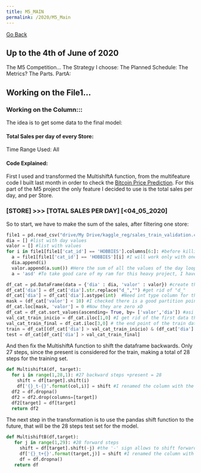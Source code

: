 ```yaml
---
title: M5_MAIN
permalink: /2020/M5_Main
---
```

[Go Back](https://paulb86uk.github.io/PP_ART.github.io/)

## Up to the 4th of June of 2020

The M5 Competition...
The Strategy I choose:
The Planned Schedule:
The Metrics?
The Parts.
PartA: 
## Working on the File1...
### Working on the Column:::

The idea is to get some data to the final model:
#### Total Sales per day of every Store: 
Time Range Used: All

#### Code Explained:
First I used and transformed the MultishiftA function, from the multifeature code I built last month in order to check the [Bitcoin Price Prediction](https://medium.com/@PP_ART/time-series-forecasting-neural-networks-2ecd302a3e02). For this part of the M5 project the only feature I decided to use is the total sales per day, and per Store.

### [STORE] >>> [TOTAL SALES PER DAY]  [<04_05_2020]

So to start, we have to make the sum of the sales, after filtering one store:
```python
file1 = pd.read_csv("drive/My Drive/kaggle_reg/sales_train_validation.csv") #LOAD DATAFRAME
dia = [] #list with day values
valor = [] #list with values
for i in file1[file1['cat_id'] == 'HOBBIES'].columns[6:]: #before killing my small RAM(accept donations xD)
  a = file1[file1['cat_id'] == 'HOBBIES'][i] #I will work only with one category to verify all is working good
  dia.append(i)
  valor.append(a.sum()) #Here the sum of all the values of the day looped
  a = 'asd' #To take good care of my ram for this heavy project, I have to step on every asigned function to reduce size.

df_cat = pd.DataFrame(data = {'dia' : dia, 'valor' : valor}) #create the dataframe
df_cat['dia'] = df_cat['dia'].str.replace("d_","") #get rid of "d_"
df_cat['dia'] = df_cat['dia'].astype(int)  #Need int type column for the next steps.
mask = (df_cat['valor'] < 10) #I checked there is a good partition point on values close to Zero
df_cat.loc[mask, 'valor'] = 0 #Now they are zero xD
df_cat = df_cat.sort_values(ascending= True, by= ['valor','dia']) #asi asigno bien los cortes #ahora cada posicion indicado el valor que quiero.#This way I can order by value, and also by time, to be sure I made the correct splits.
val_cat_train_inicio = df_cat.iloc[1,0] #I get rid of the first data that not make sense, and make the start point for the train data
val_cat_train_final = df_cat.iloc[3,0] # the end point of the train data, and start of the test data
train = df_cat[(df_cat['dia'] > val_cat_train_inicio) & (df_cat['dia'] < val_cat_train_final)]
test = df_cat[df_cat['dia'] > val_cat_train_final] 
```

And then fix the MultishiftA function to shift the dataframe backwards. Only 27 steps, since the present is considered for the train, making a total of 28 steps for the training set.
```python
def MultishiftA(df, target):
  for i in range(1,28,1): #27 backward steps +present = 28
    shift = df[target].shift(i)
    df['{}_t-{}'.format(col,i)] = shift #I renamed the column with the '-' for the backward
  df2 = df.dropna() 
  df2 = df2.drop(columns=[target])
  df2[target] = df[target]
  return df2
 ```
 
 The next step in the transformation is to use the pandas shift function to the future, that will be the 28 steps test set for the model.
 ```python
 def MultishiftB(df,target):
    for j in range(1,29): #28 forward steps
      shift = df[target].shift(-j) #the '-' sign allows to shift forward
      df['{}_t+{}'.format(target,j)] = shift #I renamed the column with the '+' for the forward
      df = df.dropna()
    return df
  ```
 
 
  
